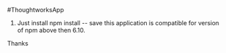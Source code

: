 #ThoughtworksApp

1) Just install npm install -- save this application is compatible for version of npm above then 6.10.

Thanks